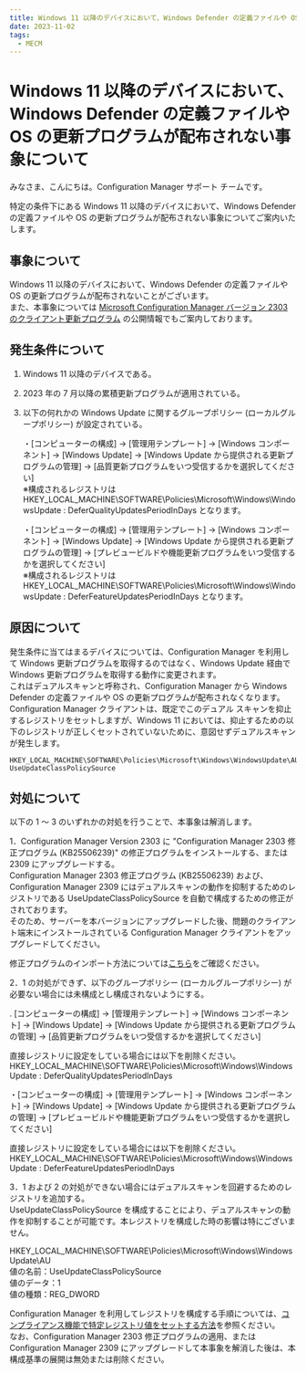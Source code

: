 ```yaml
---
title: Windows 11 以降のデバイスにおいて、Windows Defender の定義ファイルや OS の更新プログラムが配布されない事象について
date: 2023-11-02
tags:
  - MECM
---
```


# Windows 11 以降のデバイスにおいて、Windows Defender の定義ファイルや OS の更新プログラムが配布されない事象について

みなさま、こんにちは。Configuration Manager サポート チームです。

特定の条件下にある Windows 11 以降のデバイスにおいて、Windows Defender の定義ファイルや OS の更新プログラムが配布されない事象についてご案内いたします。

## 事象について
Windows 11 以降のデバイスにおいて、Windows Defender の定義ファイルや OS の更新プログラムが配布されないことがございます。  
また、本事象については [Microsoft Configuration Manager バージョン 2303 のクライアント更新プログラム](https://learn.microsoft.com/ja-jp/mem/configmgr/hotfix/2303/25073607) の公開情報でもご案内しております。

## 発生条件について
1. Windows 11 以降のデバイスである。  
2. 2023 年の 7 月以降の累積更新プログラムが適用されている。    
3. 以下の何れかの Windows Update に関するグループポリシー (ローカルグループポリシー) が設定されている。    

     ・[コンピューターの構成] -> [管理用テンプレート] -> [Windows コンポーネント] -> [Windows Update] -> [Windows Update から提供される更新プログラムの管理] -> [品質更新プログラムをいつ受信するかを選択してください]   
     ※構成されるレジストリは HKEY_LOCAL_MACHINE\SOFTWARE\Policies\Microsoft\Windows\WindowsUpdate : DeferQualityUpdatesPeriodInDays となります。

    ・[コンピューターの構成] -> [管理用テンプレート] -> [Windows コンポーネント] -> [Windows Update] -> [Windows Update から提供される更新プログラムの管理] -> [プレビュービルドや機能更新プログラムをいつ受信するかを選択してください]  
     ※構成されるレジストリは HKEY_LOCAL_MACHINE\SOFTWARE\Policies\Microsoft\Windows\WindowsUpdate : DeferFeatureUpdatesPeriodInDays となります。

## 原因について
発生条件に当てはまるデバイスについては、Configuration Manager を利用して Windows 更新プログラムを取得するのではなく、Windows Update 経由で Windows 更新プログラムを取得する動作に変更されます。  
これはデュアルスキャンと呼称され、Configuration Manager から Windows Defender の定義ファイルや OS の更新プログラムが配布されなくなります。
Configuration Manager クライアントは、既定でこのデュアル スキャンを抑止するレジストリをセットしますが、Windows 11 においては、抑止するための以下のレジストリが正しくセットされていないために、意図せずデュアルスキャンが発生します。

```
HKEY_LOCAL_MACHINE\SOFTWARE\Policies\Microsoft\Windows\WindowsUpdate\AU
UseUpdateClassPolicySource
```

## 対処について
以下の 1 ～ 3 のいずれかの対処を行うことで、本事象は解消します。

1．Configuration Manager Version 2303 に "Configuration Manager 2303 修正プログラム (KB25506239)" の修正プログラムをインストールする、または 2309 にアップグレードする。  
Configuration Manager 2303 修正プログラム (KB25506239) および、Configuration Manager 2309 にはデュアルスキャンの動作を抑制するためのレジストリである UseUpdateClassPolicySource を自動で構成するための修正がされております。  
そのため、サーバーを本バージョンにアップグレードした後、問題のクライアント端末にインストールされている Configuration Manager クライアントをアップグレードしてください。

修正プログラムのインポート方法については[こちら](https://learn.microsoft.com/ja-jp/mem/configmgr/hotfix/2303/25073607#update-information-for-microsoft--configuration-manager
)をご確認ください。

2．1 の対処ができず、以下のグループポリシー (ローカルグループポリシー) が必要ない場合には未構成とし構成されないようにする。  

. [コンピューターの構成] -> [管理用テンプレート] -> [Windows コンポーネント] -> [Windows Update] -> [Windows Update から提供される更新プログラムの管理] -> [品質更新プログラムをいつ受信するかを選択してください]   

直接レジストリに設定をしている場合には以下を削除ください。  
HKEY_LOCAL_MACHINE\SOFTWARE\Policies\Microsoft\Windows\WindowsUpdate : DeferQualityUpdatesPeriodInDays

・[コンピューターの構成] -> [管理用テンプレート] -> [Windows コンポーネント] -> [Windows Update] -> [Windows Update から提供される更新プログラムの管理] -> [プレビュービルドや機能更新プログラムをいつ受信するかを選択してください]  

直接レジストリに設定をしている場合には以下を削除ください。  
HKEY_LOCAL_MACHINE\SOFTWARE\Policies\Microsoft\Windows\WindowsUpdate : DeferFeatureUpdatesPeriodInDays

3．1 および 2 の対処ができない場合にはデュアルスキャンを回避するためのレジストリを追加する。  
UseUpdateClassPolicySource を構成することにより、デュアルスキャンの動作を抑制することが可能です。本レジストリを構成した時の影響は特にございません。   

HKEY_LOCAL_MACHINE\SOFTWARE\Policies\Microsoft\Windows\WindowsUpdate\AU  
値の名前：UseUpdateClassPolicySource  
値のデータ：1  
値の種類：REG_DWORD  

Configuration Manager を利用してレジストリを構成する手順については、[コンプライアンス機能で特定レジストリ値をセットする方法](https://jpmem.github.io/blog/mecm/20230307_01/)を参照ください。   
なお、Configuration Manager 2303 修正プログラムの適用、または Configuration Manager 2309 にアップグレードして本事象を解消した後は、本構成基準の展開は無効または削除ください。
